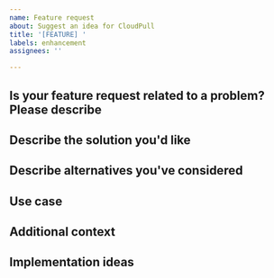 ```yaml
---
name: Feature request
about: Suggest an idea for CloudPull
title: '[FEATURE] '
labels: enhancement
assignees: ''

---
```


## Is your feature request related to a problem? Please describe
<!-- A clear and concise description of what the problem is. Ex. I'm always frustrated when [...] -->

## Describe the solution you'd like
<!-- A clear and concise description of what you want to happen -->

## Describe alternatives you've considered
<!-- A clear and concise description of any alternative solutions or features you've considered -->

## Use case
<!-- Provide a specific example of how this feature would be used -->

## Additional context
<!-- Add any other context or screenshots about the feature request here -->

## Implementation ideas
<!-- If you have ideas about how this could be implemented, please share them -->